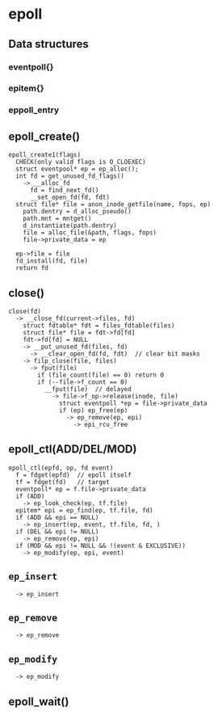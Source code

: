 # epoll

## Data structures

### eventpoll{}

### epitem{}
### eppoll_entry

## epoll_create()
```text
epoll_create1(flags)
  CHECK(only valid flags is O_CLOEXEC)
  struct eventpool* ep = ep_alloc();
  int fd = get_unused_fd_flags()
    -> __alloc_fd
      fd = find_next_fd()
      __set_open_fd(fd, fdt)
  struct file* file = anon_inode_getfile(name, fops, ep)
    path.dentry = d_alloc_pseudo()
    path.mnt = mntget()
    d_instantiate(path.dentry)
    file = alloc_file(&path, flags, fops)
    file->private_data = ep

  ep->file = file
  fd_install(fd, file)
  return fd
```

## close()

```text
close(fd)
  -> __close_fd(current->files, fd)
    struct fdtable* fdt = files_fdtable(files)
    struct file* file = fdt->fd[fd]
    fdt->fd[fd] = NULL
    -> __put_unused_fd(files, fd)
      -> __clear_open_fd(fd, fdt)  // clear bit masks
    -> filp_close(file, files)
      -> fput(file)
        if (file_count(file) == 0) return 0
        if (--file->f_count == 0)
          __fput(file)  // delayed
            -> file->f_op->release(inode, file)
              struct eventpoll *ep = file->private_data
              if (ep) ep_free(ep)
                -> ep_remove(ep, epi)
                  -> epi_rcu_free

```

## epoll_ctl(ADD/DEL/MOD)


```text
epoll_ctl(epfd, op, fd event)
  f = fdget(epfd)  // epoll itself
  tf = fdget(fd)   // target
  eventpoll* ep = f.file->private_data
  if (ADD)
    -> ep_look_check(ep, tf.file)
  epitem* epi = ep_find(ep, tf.file, fd)
  if (ADD && epi == NULL)
    -> ep_insert(ep, event, tf.file, fd, )
  if (DEL && epi != NULL)
    -> ep_remove(ep, epi)
  if (MOD && epi != NULL && !(event & EXCLUSIVE))
    -> ep_modify(ep, epi, event)
```

## `ep_insert`

```text
  -> ep_insert
```


## `ep_remove`

```text
  -> ep_remove
```

## `ep_modify`

```text
  -> ep_modify
```

## epoll_wait()
